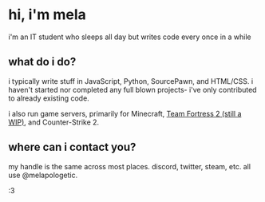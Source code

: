 # hi, i'm mela

i'm an IT student who sleeps all day but writes code every once in a while

## what do i do?

i typically write stuff in JavaScript, Python, SourcePawn, and HTML/CSS. i haven't started nor completed any full blown projects- i've only contributed to already existing code.

i also run game servers, primarily for Minecraft, [Team Fortress 2 (still a WIP)](https://bans.melapologetic.dev), and Counter-Strike 2.

## where can i contact you?

my handle is the same across most places. discord, twitter, steam, etc. all use @melapologetic.

:3
